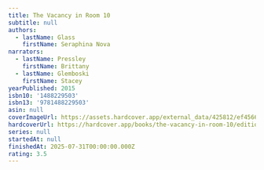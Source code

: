 ```yaml
---
title: The Vacancy in Room 10
subtitle: null
authors:
  - lastName: Glass
    firstName: Seraphina Nova
narrators:
  - lastName: Pressley
    firstName: Brittany
  - lastName: Glemboski
    firstName: Stacey
yearPublished: 2015
isbn10: '1488229503'
isbn13: '9781488229503'
asin: null
coverImageUrl: https://assets.hardcover.app/external_data/425812/ef45668b359816dab71a2176536855ccae6d81dc.jpeg
hardcoverUrl: https://hardcover.app/books/the-vacancy-in-room-10/editions/32031498
series: null
startedAt: null
finishedAt: 2025-07-31T00:00:00.000Z
rating: 3.5
---
```

